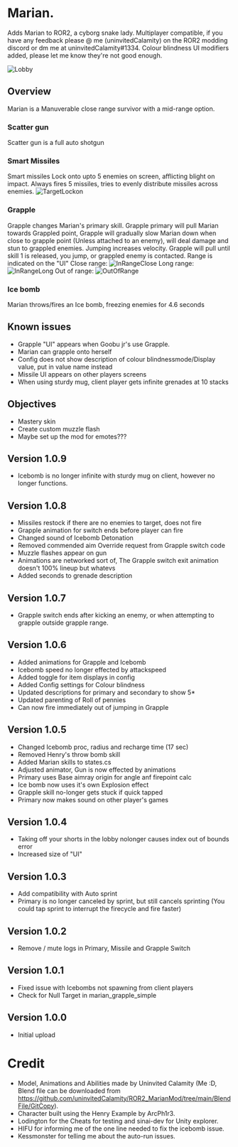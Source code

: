 # Marian.

Adds Marian to ROR2, a cyborg snake lady.
Multiplayer compatible, if you have any feedback please @ me (uninvitedCalamity) on the ROR2 modding discord or dm me at uninvitedCalamity#1334.
Colour blindness UI modifiers added, please let me know they're not good enough.

![Lobby](https://raw.githubusercontent.com/uninvitedCalamity/ROR2_MarianMod/main/Images/20231204190434_1.jpg?token=GHSAT0AAAAAACLFR6QDVL6CULB2GEYSHXSKZLOFUIQ)

## Overview

Marian is a Manuverable close range survivor with a mid-range option.

### Scatter gun
Scatter gun is a full auto shotgun

### Smart Missiles
Smart missiles Lock onto upto 5 enemies on screen, afflicting blight on impact.
Always fires 5 missiles, tries to evenly distribute missiles across enemies.
![TargetLockon](https://raw.githubusercontent.com/uninvitedCalamity/ROR2_MarianMod/main/Images/20231204190516_1.jpg?token=GHSAT0AAAAAACLFR6QCMXN63PE4CZK2PXOGZLOFVAQ)

### Grapple
Grapple changes Marian's primary skill.
Grapple primary will pull Marian towards Grappled point, Grapple will gradually slow Marian down when close to grapple point (Unless attached to an enemy), will deal damage and stun to grappled enemies.
Jumping increases velocity.
Grapple will pull until skill 1 is released, you jump, or grappled enemy is contacted.
Range is indicated on the "UI"
Close range:
![InRangeClose](https://raw.githubusercontent.com/uninvitedCalamity/ROR2_MarianMod/main/Images/20231204195612_1.jpg)
Long range:
![InRangeLong](https://raw.githubusercontent.com/uninvitedCalamity/ROR2_MarianMod/main/Images/20231204195610_1.jpg)
Out of range:
![OutOfRange](https://github.com/uninvitedCalamity/ROR2_MarianMod/blob/main/Images/20231204195618_1.jpg)

### Ice bomb
Marian throws/fires an Ice bomb, freezing enemies for 4.6 seconds

## Known issues
- Grapple "UI" appears when Goobu jr's use Grapple.
- Marian can grapple onto herself
- Config does not show description of colour blindnessmode/Display value, put in value name instead
- Missile UI appears on other players screens
- When using sturdy mug, client player gets infinite grenades at 10 stacks

## Objectives
- Mastery skin
- Create custom muzzle flash
- Maybe set up the mod for emotes???

## Version 1.0.9
- Icebomb is no longer infinite with sturdy mug on client, however no longer functions.

## Version 1.0.8
- Missiles restock if there are no enemies to target, does not fire
- Grapple animation for switch ends before player can fire
- Changed sound of Icebomb Detonation
- Removed commended aim Override request from Grapple switch code
- Muzzle flashes appear on gun
- Animations are networked sort of, The Grapple switch exit animation doesn't 100% lineup but whatevs
- Added seconds to grenade description

## Version 1.0.7
- Grapple switch ends after kicking an enemy, or when attempting to grapple outside grapple range.

## Version 1.0.6
- Added animations for Grapple and Icebomb
- Icebomb speed no longer effected by attackspeed
- Added toggle for item displays in config
- Added Config settings for Colour blindness
- Updated descriptions for primary and secondary to show 5*<damage>
- Updated parenting of Roll of pennies
- Can now fire immediately out of jumping in Grapple

## Version 1.0.5
- Changed Icebomb proc, radius and recharge time (17 sec)
- Removed Henry's throw bomb skill
- Added Marian skills to states.cs
- Adjusted animator, Gun is now effected by animations
- Primary uses Base aimray origin for angle anf firepoint calc
- Ice bomb now uses it's own Explosion effect
- Grapple skill no-longer gets stuck if quick tapped
- Primary now makes sound on other player's games

## Version 1.0.4
- Taking off your shorts in the lobby nolonger causes index out of bounds error
- Increased size of "UI"

## Version 1.0.3
- Add compatibility with Auto sprint
- Primary is no longer canceled by sprint, but still cancels sprinting (You could tap sprint to interrupt the firecycle and fire faster)

## Version 1.0.2
- Remove / mute logs in Primary, Missile and Grapple Switch

## Version 1.0.1
- Fixed issue with Icebombs not spawning from client players
- Check for Null Target in marian_grapple_simple

## Version 1.0.0
- Initial upload

# Credit
- Model, Animations and Abilities made by Uninvited Calamity (Me :D, Blend file can be downloaded from https://github.com/uninvitedCalamity/ROR2_MarianMod/tree/main/BlendFile/GitCopy).
- Character built using the Henry Example by ArcPh1r3.
- Lodington for the Cheats for testing and sinai-dev for Unity explorer.
- HIFU for informing me of the one line needed to fix the icebomb issue.
- Kessmonster for telling me about the auto-run issues.
